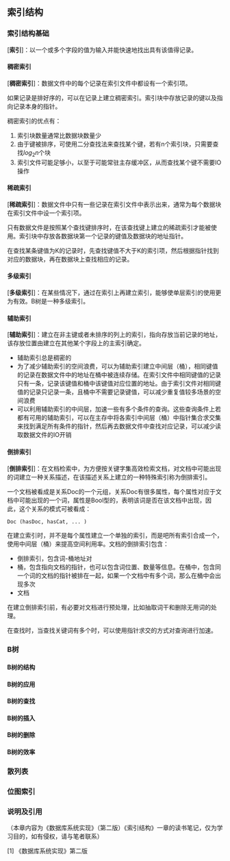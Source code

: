 ## 索引结构

### 索引结构基础

[**索引**]：以一个或多个字段的值为输入并能快速地找出具有该值得记录。

#### 稠密索引

[**稠密索引**]：数据文件中的每个记录在索引文件中都设有一个索引项。

如果记录是排好序的，可以在记录上建立稠密索引。索引块中存放记录的键以及指向记录本身的指针。

稠密索引的优点有：

1. 索引块数量通常比数据块数量少
2. 由于键被排序，可使用二分查找法来查找某个键，若有n个索引块，只需要查找$log_2n$个块
3. 索引文件可能足够小，以至于可能常驻主存缓冲区，从而查找某个键不需要IO操作

#### 稀疏索引

[**稀疏索引**]：数据文件中只有一些记录在索引文件中表示出来，通常为每个数据块在索引文件中设一个索引项。

只有数据文件是按照某个查找键排序时，在该查找键上建立的稀疏索引才能被使用。索引块中存放各数据块第一个记录的键值及数据块的地址指针。

在查找某条键值为K的记录时，先查找键值不大于K的索引项，然后根据指针找到对应的数据块，再在数据块上查找相应的记录。

#### 多级索引

[**多级索引**]：在某些情况下，通过在索引上再建立索引，能够使单层索引的使用更为有效。B树是一种多级索引。

#### 辅助索引

[**辅助索引**]：建立在非主键或者未排序的列上的索引，指向存放当前记录的地址，该存放位置由建立在其他某个字段上的主索引确定。

- 辅助索引总是稠密的
- 为了减少辅助索引的空间浪费，可以为辅助索引建立中间层（桶），相同键值的记录在数据文件中的地址在桶中被连续存储。在索引文件中相同键值的记录只有一条，记录该键值和桶中该键值对应位置的地址。由于索引文件对相同键值的记录只记录一条，且桶中不需要记录键值，可以减少重复值较多场景的空间浪费
- 可以利用辅助索引的中间层，加速一些有多个条件的查询。这些查询条件上若都有可用的辅助索引，可以在主存中将各索引中间层（桶）中指针集合求交集来找到满足所有条件的指针，然后再去数据文件中查找对应记录，可以减少读取数据文件的IO开销

#### 倒排索引

[**倒排索引**]：在文档检索中，为方便按关键字集高效检索文档，对文档中可能出现的词建立一种关系描述，在该描述关系上建立的一种特殊索引称为倒排索引。

一个文档被看成是关系Doc的一个元组，关系Doc有很多属性，每个属性对应于文档中可能出现的一个词，属性是Bool型的，表明该词是否在该文档中出现，因此，这个关系的模式可被看成：

```
Doc (hasDoc, hasCat, ... )
```

在建立索引时，并不是每个属性建立一个单独的索引，而是吧所有索引合成一个，使用中间层（桶）来提高空间利用率。文档的倒排索引包含：

- 倒排索引，包含词-桶地址对
- 桶，包含指向文档的指针，也可以包含词位置、数量等信息。在桶中，包含同一个词的文档的指针被排在一起，如果一个文档中有多个词，那么在桶中会出现多次
- 文档

在建立倒排索引前，有必要对文档进行预处理，比如抽取词干和删除无用词的处理。

在查找时，当查找关键词有多个时，可以使用指针求交的方式对查询进行加速。

### B树

#### B树的结构

#### B树的应用

#### B树的查找

#### B树的插入

#### B树的删除

#### B树的效率

### 散列表

### 位图索引

### 说明及引用

（本章内容为《数据库系统实现》（第二版）《索引结构》一章的读书笔记，仅为学习目的，如有侵权，请与笔者联系）

[1] 《数据库系统实现》第二版 

